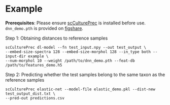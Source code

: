 # Example

**Prerequisites**: Please ensure [scCulturePrec](https://github.com/MicrobeLab/scCulturePrec) is installed before use. `dnn_demo.pth` is provided on [figshare](https://figshare.com/s/02981a4786792ae9052f).

Step 1: Obtaining distances to reference samples

```{bash}
scCulturePrec dl-model --fn test_input.npy --out test_output \
--embed-size-spectra 128 --embed-size-morphol 128 --in_type both --input-dir example \
--num-morphol 10 --weight /path/to/dnn_demo.pth --feat-db /path/to/features_demo.h5

```

Step 2: Predicting whether the test samples belong to the same taxon as the reference samples

```{bash}
scCulturePrec elastic-net --model-file elastic_demo.pkl --dist-new test_output_dist.txt \
--pred-out predictions.csv
```
